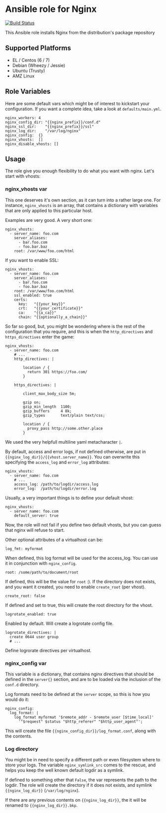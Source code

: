 # Ansible role for Nginx

[![Build Status](https://travis-ci.org/torian/ansible-role-nginx.svg)](https://travis-ci.org/torian/ansible-role-nginx)

This Ansible role installs Nginx from the distribution's package repository 

## Supported Platforms

  * EL / Centos (6 / 7)
  * Debian (Wheezy / Jessie)
  * Ubuntu (Trusty)
  * AMZ Linux

## Role Variables

Here are some default vars which might be of interest to kickstart your
configuration. If you want a complete idea, take a look at `defaults/main.yml`.
```
nginx_workers: 4
nginx_config_dir: "{{nginx_prefix}}/conf.d"
nginx_ssl_dir:    "{{nginx_prefix}}/ssl"
nginx_log_dir:    "/var/log/nginx"
nginx_config:  {}
nginx_vhosts:  []
nginx_disable_vhosts: []
```

## Usage

The role give you enough flexibility to do what you want with nginx. Let's
start with vhosts:

### nginx_vhosts var

This one deserves it's own section, as it can turn into a rather large one.
For instance, `nginx_vhosts` is an array, that contains a dictionary with
variables that are only applied to this particular host.

Examples are very good. A very short one:
```
nginx_vhosts:
  - server_name: foo.com
    server_aliases:
      - bar.foo.com
      - foo.bar.baz
    root: /var/www/foo.com/html
```

If you want to enable SSL:
```
nginx_vhosts:
  - server_name: foo.com
    server_aliases:
      - bar.foo.com
      - foo.bar.baz
    root: /var/www/foo.com/html
    ssl_enabled: true
    certs:
      key:   "{{your_key}}"
      crt:   "{{your_certificate}}"
      ca:    "{{a_ca}}"
      chain: "{{optionally_a_chain}}"
```

So far so good, but, you might be wondering where is the rest of the
configuration that you require, and this is when the `http_directives`
and `https_directives` enter the game:
```
nginx_vhosts:
  - server_name: foo.com
    # ...
    http_directives: |
        
        location / {
          return 301 https://foo.com/
        }

    https_directives: |

        client_max_body_size 5m;

        gzip on;
        gzip_min_length  1100;
        gzip_buffers     4 8k;
        gzip_types       text/plain text/css;

        location / {
          proxy_pass http://some.other.place
        } 
```
We used the very helpfull multiline yaml metacharacter `|`.

By default, access and error logs, if not defined otherwise, are
put in `{{nginx_log_dir}}/{{vhost.server_name}}`. You can overwrite
this specifying the `access_log` and `error_log` attributes:
```
nginx_vhosts:
  - server_name: foo.com
    # ...
    access_log: /path/to/logdir/access.log
    error_log:  /path/to/logdir/error.log
```

Usually, a very important things is to define your default vhost:
```
nginx_vhosts:
  - server_name: foo.com
    default_server: true
```

Now, the role will not fail if you define two default vhosts, but you can 
guess that nginx will refuse to start.

Other optional attributes of a virtualhost can be:

```
log_fmt: myformat
```
When defined, this log format will be used for the access_log. You can use
it in conjunction with `nginx_config`.

```
root: /some/path/to/document/root
```
If defined, this will be the value for `root` :). If the directory
does not exists, and you want it created, you need to enable
`create_root` (per vhost).

```
create_root: false
```
If defined and set to true, this will create the root directory for
the vhost.

```
logrotate_enabled: true
```
Enabled by default. Will create a logrotate config file.

```
logrotate_directives: |
  create 0644 user group
  # ...
```
Define logrorate directives per virtualhost.


### nginx_config var

This variable is a dictionary, that contains nginx directives that
should be defined in the `server{}` section, and are to be loaded
via the inclusion of the `conf.d` directory.

Log formats need to be defined at the `server` scope, so this is
how you would do it:
```
nginx_config:
  log_format: |
    log_format myformat '$remote_addr - $remote_user [$time_local]'
      '"$request" $status "$http_referer" "$http_user_agent"';
```
This will create the file `{{nginx_config_dir}}/log_format.conf`,
along with the contents.

### Log directory

You might be in need to specify a different path or even filesystem
where to store your logs. The variable `nginx_symlink_src` comes to
the rescue, and helps you keep the well known default logdir as a symlink.

If defined to something other that `False`, the var represents the path
to the logdir. The role will create the directory if it does not exists, 
and symlink `{{nginx_log_dir}}` (`/var/log/nginx`).

If there are any previous contents on `{{nginx_log_dir}}`, the it will
be renamed to `{{nginx_log_dir}}.bkp`.

